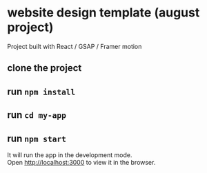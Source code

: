 # website design template (august project)
Project built with React / GSAP / Framer motion

## clone the project
## run `npm install`
## run `cd my-app`
## run `npm start`
It will run the app in the development mode.\
Open [http://localhost:3000](http://localhost:3000) to view it in the browser.